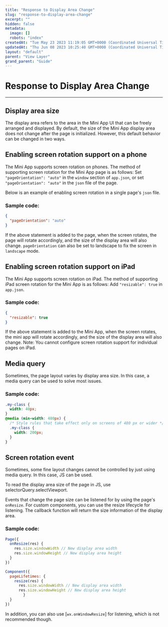 ```yaml
---
title: "Response to Display Area Change"
slug: "response-to-display-area-change"
excerpt: ""
hidden: false
metadata: 
  image: []
  robots: "index"
createdAt: "Tue May 23 2023 11:19:05 GMT+0000 (Coordinated Universal Time)"
updatedAt: "Thu Jun 08 2023 10:25:40 GMT+0000 (Coordinated Universal Time)"
layout: "default"
parent: "View Layer"
grand_parent: "Guide"
---
```

# Response to Display Area Change 
*** 
## Display area size

The display area refers to the area in the Mini App UI that can be freely arranged and displayed. By default, the size of the Mini App display area does not change after the page is initialized. However, this default behavior can be changed in two ways.

## Enabling screen rotation support on a phone

The Mini App supports screen rotation on phones. The method of supporting screen rotation for the Mini App page is as follows: Set `"pageOrientation": "auto"` in the `window` section of `app.json`, or set `"pageOrientation": "auto"` in the `json` file of the page.

Below is an example of enabling screen rotation in a single page's `json` file.

### Sample code:

```json
{
  "pageOrientation": "auto"
}
```

If the above statement is added to the page, when the screen rotates, the page will rotate accordingly, and the size of the display area will also change. `pageOrientation` can also be set to landscape to fix the screen in `landscape` mode.

## Enabling screen rotation support on iPad

The Mini App supports screen rotation on iPad. The method of supporting iPad screen rotation for the Mini App is as follows: Add `"resizable": true` in `app.json`.

### Sample code:

```json
{
  "resizable": true
}
```

If the above statement is added to the Mini App, when the screen rotates, the mini app will rotate accordingly, and the size of the display area will also change. Note: You cannot configure screen rotation support for individual pages on iPad.

## Media query

Sometimes, the page layout varies by display area size. In this case, a media query can be used to solve most issues.

### Sample code:

```css WXSS
.my-class {
  width: 40px;
}
@media (min-width: 480px) {
  /* Style rules that take effect only on screens of 480 px or wider */
  .my-class {
    width: 200px;
  }
}
```

## Screen rotation event

Sometimes, some fine layout changes cannot be controlled by just using media query. In this case, JS can be used.

To read the display area size of the page in JS, use selectorQuery.selectViewport.

Events that change the page size can be listened for by using the page's `onResize`. For custom components, you can use the resize lifecycle for listening. The callback function will return the size information of the display area.

### Sample code:

```javascript
Page({
  onResize(res) {
    res.size.windowWidth // New display area width
    res.size.windowHeight // New display area height
  }
})
```

```javascript
Component({
  pageLifetimes: {
    resize(res) {
      res.size.windowWidth // New display area width
      res.size.windowHeight // New display area height
		} 
  }
})
```

In addition, you can also use [`wx.onWindowResize`] for listening, which is not recommended though.
